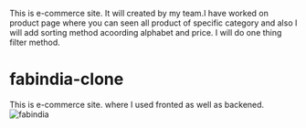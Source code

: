 This is e-commerce site. It will created by my team.I have worked on product page where you can seen all product of specific category and also I will add sorting method acoording alphabet and price. I will do one thing filter method.
# fabindia-clone
This is e-commerce site. where I used fronted as well as backened.
![fabindia](https://user-images.githubusercontent.com/70104100/159648061-2451a780-4418-4a6f-95fd-fd4bd5f47ee2.png)
